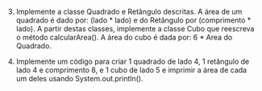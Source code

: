 3. Implemente a classe Quadrado e Retângulo descritas. A área de um quadrado é dado por: (lado * lado) e do Retângulo por (comprimento * lado). A partir destas classes, implemente a classe Cubo que reescreva o método calcularArea(). A área do cubo é dada por: 6 * Area do Quadrado.

4. Implemente um código para criar 1 quadrado de lado 4, 1 retângulo de lado 4 e comprimento 8, e 1 cubo de lado 5 e imprimir a área de cada um deles usando System.out.println(). 
